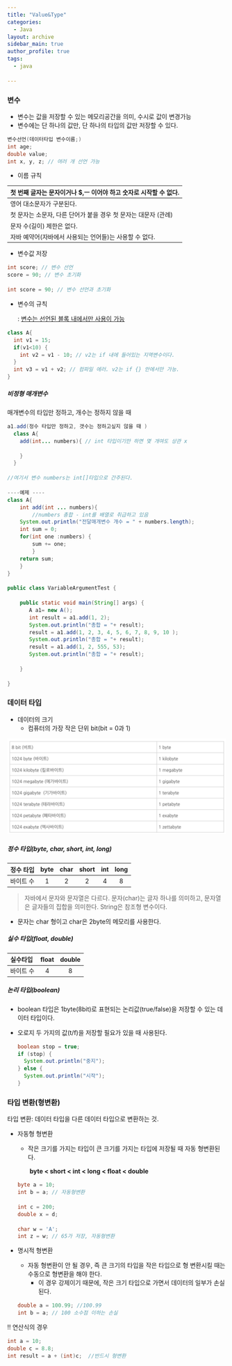 ```yaml
---
title: "Value&Type"
categories:
  - Java
layout: archive
sidebar_main: true
author_profile: true
tags:
  - java

---
```




### 변수

* 변수는 값을 저장할 수 있는 메모리공간을 의미, 수시로 값이 변경가능
* 변수에는 단 하나의 값만, 단 하나의 타입의 값만 저장할 수 있다. 

````java
변수선언(데이터타입 변수이름;)
int age; 
double value;
int x, y, z; // 여러 개 선언 가능
````

* 이름 규칙

| 첫 번째 글자는 문자이거나 $,ㅡ 이어야 하고 숫자로 시작할 수 없다. |
| ------------------------------------------------------------ |
| 영어 대소문자가 구분된다.                                    |
| 첫 문자는 소문자, 다른 단어가 붙을 경우 첫 문자는 대문자 (관례) |
| 문자 수(길이) 제한은 없다.                                   |
| 자바 예약어(자바에서 사용되는 언어들)는 사용할 수 없다.      |

* 변수값 저장

````java
int score; // 변수 선언
score = 90; // 변수 초기화

int score = 90; // 변수 선언과 초기화
````

* 변수의 규칙 

  : <u>변수는 선언된 블록 내에서만 사용이 가능</u>

````java
class A{
  int v1 = 15;
  if(v1<10) {
    int v2 = v1 - 10; // v2는 if 내에 들어있는 지역변수이다. 
  }
  int v3 = v1 + v2; // 컴파일 에러. v2는 if {} 안에서만 가능.
}
````

 

#####  비정형 매개변수

매개변수의 타입만 정하고, 개수는 정하지 않을 때

````java
a1.add(정수 타입만 정하고, 갯수는 정하고싶지 않을 때 )
  class A{
    add(int... numbers){ // int 타입이기만 하면 몇 개여도 상관 x
      
    } 
  }

//여기서 변수 numbers는 int[]타입으로 간주된다. 

----예제 ----
class A{
	int add(int ... numbers){
		//numbers 총합 - int를 배열로 취급하고 있음 
	System.out.println("전달매개변수 개수 = " + numbers.length);
	int sum = 0;
	for(int one :numbers) {
		sum += one;
		}
	return sum;
	}
}

public class VariableArgumentTest {

	public static void main(String[] args) {
	   A a1= new A();
	   int result = a1.add(1, 2);
	   System.out.println("총합 = "+ result);
	   result = a1.add(1, 2, 3, 4, 5, 6, 7, 8, 9, 10 );
	   System.out.println("총합 = "+ result);
	   result = a1.add(1, 2, 555, 53);
	   System.out.println("총합 = "+ result);

	}

}


````





### 데이터 타입

* 데이터의 크기
  * 컴퓨터의 가장 작은 단위 bit(bit = 0과 1)

<img src="/assets/images/java/datasize.jpg">

##### 정수 타입(byte, char, short, int, long)

| 정수 타입 | byte | char | short | int  | long |
| --------- | :--: | :--: | :---: | :--: | :--: |
| 바이트 수 |  1   |  2   |   2   |  4   |  8   |

> 자바에서 문자와 문자열은 다르다. 문자(char)는 글자 하나를 의미하고, 문자열은 글자들의 집합을 의미한다. String은 참조형 변수이다.

* 문자는 char 형이고 char은 2byte의 메모리를 사용한다. 



##### 실수 타입(float, double)

| 실수타입  | float | double |
| :-------- | :---: | :----: |
| 바이트 수 |   4   |   8    |



##### 논리 타입(boolean)

* boolean 타입은 1byte(8bit)로 표현되는 논리값(true/false)을 저장할 수 있는 데이터 타입이다.

* 오로지 두 가지의 값(t/f)을 저장할 필요가 있을 때 사용된다. 

  ````java
  boolean stop = true;
  if (stop) {
    System.out.println("중지");
  } else { 
    System.out.println("시작");
  }
  ````

  





### 타입 변환(형변환)

타입 변환: 데이터 타입을 다른 데이터 타입으로 변환하는 것. 

* 자동형 형변환

  * 작은 크기를 가지는 타입이 큰 크기를 가지는 타입에 저장될 때 자동 형변환된다. 

    ​		**byte < short < int < long < float < double**

  ````java
  byte a = 10;
  int b = a; // 자동형변환
  
  int c = 200;
  double x = d;
  
  char w = 'A';
  int z = w; // 65가 저장, 자동형변환
  ````



* 명시적 형변환

  * 자동 형변환이 안 될 경우, 즉 큰 크기의 타입을 작은 타입으로 형 변환시킬 때는 수동으로 형변환을 해야 한다. 
    *  이 경우 강제이기 때문에, 작은 크기 타입으로 가면서 데이터의 일부가 손실된다.

  ````java
  double a = 100.99; //100.99
  int b = a; // 100 소수점 이하는 손실
  ````



!! 연산식의 경우

````java
int a = 10;
double c = 8.8;
int result = a + (int)c;  //반드시 형변환
````

